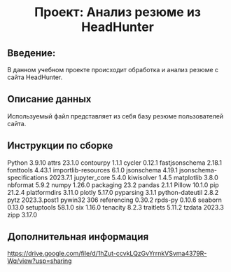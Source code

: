 # <center> Проект: Анализ резюме из HeadHunter
## Введение:
В данном учебном проекте происходит обработка и анализ резюме с сайта HeadHunter.
## Описание данных
Используемый файл представляет из себя базу резюме пользователей сайта.
## Инструкции по сборке
Python 3.9.10
attrs                     23.1.0
contourpy                 1.1.1
cycler                    0.12.1
fastjsonschema            2.18.1
fonttools                 4.43.1
importlib-resources       6.1.0
jsonschema                4.19.1
jsonschema-specifications 2023.7.1
jupyter_core              5.4.0
kiwisolver                1.4.5
matplotlib                3.8.0
nbformat                  5.9.2
numpy                     1.26.0
packaging                 23.2
pandas                    2.1.1
Pillow                    10.1.0
pip                       21.2.4
platformdirs              3.11.0
plotly                    5.17.0
pyparsing                 3.1.1
python-dateutil           2.8.2
pytz                      2023.3.post1
pywin32                   306
referencing               0.30.2
rpds-py                   0.10.6
seaborn                   0.13.0
setuptools                58.1.0
six                       1.16.0
tenacity                  8.2.3
traitlets                 5.11.2
tzdata                    2023.3
zipp                      3.17.0
##  Дополнительная информация
https://drive.google.com/file/d/1hZut-ccvkLQzGvYrrnkVSvma4379R-Wq/view?usp=sharing